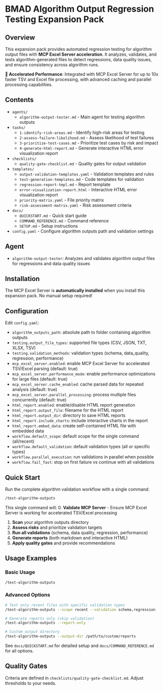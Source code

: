 # BMAD Algorithm Output Regression Testing Expansion Pack

## Overview
This expansion pack provides automated regression testing for algorithm output files with **MCP Excel Server acceleration**. It analyzes, validates, and tests algorithm-generated files to detect regressions, data quality issues, and ensure consistency across algorithm runs.

**🚀 Accelerated Performance**: Integrated with MCP Excel Server for up to 10x faster TSV and Excel file processing, with advanced caching and parallel processing capabilities.

## Contents
- `agents/`
  - `algorithm-output-tester.md` - Main agent for testing algorithm outputs
- `tasks/`
  - `1-identify-risk-areas.md` - Identify high-risk areas for testing
  - `2-assess-failure-likelihood.md` - Assess likelihood of test failures
  - `3-prioritize-test-cases.md` - Prioritize test cases by risk and impact
  - `4-generate-html-report.md` - Generate interactive HTML error visualization report
- `checklists/`
  - `quality-gate-checklist.md` - Quality gates for output validation
- `templates/`
  - `output-validation-templates.yaml` - Validation templates and rules
  - `test-generation-templates.md` - Code templates for validation
  - `regression-report-tmpl.md` - Report template
  - `error-visualization-report.html` - Interactive HTML error visualization report
  - `priority-matrix.yaml` - File priority matrix
  - `risk-assessment-matrix.yaml` - Risk assessment criteria
- `docs/`
  - `QUICKSTART.md` - Quick start guide
  - `COMMAND_REFERENCE.md` - Command reference
  - `SETUP.md` - Setup instructions
- `config.yaml` - Configure algorithm outputs path and validation settings

## Agent
- `algorithm-output-tester`: Analyzes and validates algorithm output files for regressions and data quality issues

## Installation
The MCP Excel Server is **automatically installed** when you install this expansion pack. No manual setup required!

## Configuration
Edit `config.yaml`:
- `algorithm_outputs_path`: absolute path to folder containing algorithm outputs
- `testing.output_file_types`: supported file types (CSV, JSON, TXT, XLSX, TSV)
- `testing.validation_methods`: validation types (schema, data_quality, regression, performance)
- `mcp_excel_server.enabled`: enable MCP Excel Server for accelerated TSV/Excel parsing (default: true)
- `mcp_excel_server.performance_mode`: enable performance optimizations for large files (default: true)
- `mcp_excel_server.cache_enabled`: cache parsed data for repeated analysis (default: true)
- `mcp_excel_server.parallel_processing`: process multiple files concurrently (default: true)
- `html_report.enabled`: enable/disable HTML report generation
- `html_report.output_file`: filename for the HTML report
- `html_report.output_dir`: directory to save HTML reports
- `html_report.include_charts`: include interactive charts in the report
- `html_report.embed_data`: create self-contained HTML file with embedded data
- `workflow.default_scope`: default scope for the single command (all/recent)
- `workflow.default_validation`: default validation types (all or specific types)
- `workflow.parallel_execution`: run validations in parallel when possible
- `workflow.fail_fast`: stop on first failure vs continue with all validations

## Quick Start
Run the complete algorithm validation workflow with a single command:

```bash
/test-algorithm-outputs
```

This single command will:
0. **Validate MCP Server** - Ensure MCP Excel Server is working for accelerated TSV/Excel processing
1. **Scan** your algorithm outputs directory
2. **Assess risks** and prioritize validation targets
3. **Run all validations** (schema, data quality, regression, performance)
4. **Generate reports** (both markdown and interactive HTML)
5. **Apply quality gates** and provide recommendations

## Usage Examples

### Basic Usage
```bash
/test-algorithm-outputs
```

### Advanced Options
```bash
# Test only recent files with specific validation types
/test-algorithm-outputs --scope recent --validation schema,regression

# Generate reports only (skip validation)
/test-algorithm-outputs --report-only

# Custom output directory
/test-algorithm-outputs --output-dir /path/to/custom/reports
```

See `docs/QUICKSTART.md` for detailed setup and `docs/COMMAND_REFERENCE.md` for all options.

## Quality Gates
Criteria are defined in `checklists/quality-gate-checklist.md`. Adjust thresholds to your needs.
